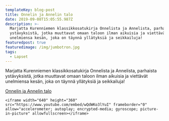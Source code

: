 ```yaml
---
templateKey: blog-post
title: Onnelin ja Annelin talo
date: 2019-09-08T15:05:55.987Z
description: >-
  Marjatta Kurenniemen klassikkosatukirja Onnelista ja Annelista, parhaista
  ystävyksistä, jotka muuttavat omaan taloon ilman aikuisia ja viettävät
  unelmiensa kesän, joka on täynnä yllätyksiä ja seikkailuja!
featuredpost: true
featuredimage: /img/jumbotron.jpg
tags:
  - Lapset
---
```

Marjatta Kurenniemen klassikkosatukirja Onnelista ja Annelista, parhaista ystävyksistä, jotka muuttavat omaan taloon ilman aikuisia ja viettävät unelmiensa kesän, joka on täynnä yllätyksiä ja seikkailuja!



[Onnelin ja Annelin talo](http://clk.tradedoubler.com/click?p(345)a(1824918)g(16952822)url(http://cdon.fi/kirjat/kurenniemi%2c_marjatta/onnelin_ja_annelin_talo_%283_cd%29-4223147))



```
<iframe width="640" height="360" src="https://www.youtube.com/embed/wQdWKo3lYuI" frameborder="0" allow="accelerometer; autoplay; encrypted-media; gyroscope; picture-in-picture" allowfullscreen></iframe>
```
